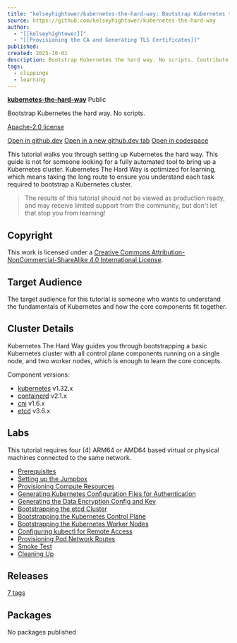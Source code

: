 ```yaml
---
title: "kelseyhightower/kubernetes-the-hard-way: Bootstrap Kubernetes the hard way. No scripts."
source: https://github.com/kelseyhightower/kubernetes-the-hard-way
author:
  - "[[kelseyhightower]]"
  - "[[Provisioning the CA and Generating TLS Certificates]]"
published:
created: 2025-10-01
description: Bootstrap Kubernetes the hard way. No scripts. Contribute to kelseyhightower/kubernetes-the-hard-way development by creating an account on GitHub.
tags:
  - clippings
  - learning
---
```

**[kubernetes-the-hard-way](https://github.com/kelseyhightower/kubernetes-the-hard-way)** Public

Bootstrap Kubernetes the hard way. No scripts.

[Apache-2.0 license](https://github.com/kelseyhightower/kubernetes-the-hard-way/blob/master/LICENSE)

[Open in github.dev](https://github.dev/) [Open in a new github.dev tab](https://github.dev/) [Open in codespace](https://github.com/codespaces/new/kelseyhightower/kubernetes-the-hard-way?resume=1)

This tutorial walks you through setting up Kubernetes the hard way. This guide is not for someone looking for a fully automated tool to bring up a Kubernetes cluster. Kubernetes The Hard Way is optimized for learning, which means taking the long route to ensure you understand each task required to bootstrap a Kubernetes cluster.

> The results of this tutorial should not be viewed as production ready, and may receive limited support from the community, but don't let that stop you from learning!

## Copyright

  
This work is licensed under a [Creative Commons Attribution-NonCommercial-ShareAlike 4.0 International License](http://creativecommons.org/licenses/by-nc-sa/4.0/).

## Target Audience

The target audience for this tutorial is someone who wants to understand the fundamentals of Kubernetes and how the core components fit together.

## Cluster Details

Kubernetes The Hard Way guides you through bootstrapping a basic Kubernetes cluster with all control plane components running on a single node, and two worker nodes, which is enough to learn the core concepts.

Component versions:

- [kubernetes](https://github.com/kubernetes/kubernetes) v1.32.x
- [containerd](https://github.com/containerd/containerd) v2.1.x
- [cni](https://github.com/containernetworking/cni) v1.6.x
- [etcd](https://github.com/etcd-io/etcd) v3.6.x

## Labs

This tutorial requires four (4) ARM64 or AMD64 based virtual or physical machines connected to the same network.

- [Prerequisites](https://github.com/kelseyhightower/kubernetes-the-hard-way/blob/master/docs/01-prerequisites.md)
- [Setting up the Jumpbox](https://github.com/kelseyhightower/kubernetes-the-hard-way/blob/master/docs/02-jumpbox.md)
- [Provisioning Compute Resources](https://github.com/kelseyhightower/kubernetes-the-hard-way/blob/master/docs/03-compute-resources.md)
- [Generating Kubernetes Configuration Files for Authentication](https://github.com/kelseyhightower/kubernetes-the-hard-way/blob/master/docs/05-kubernetes-configuration-files.md)
- [Generating the Data Encryption Config and Key](https://github.com/kelseyhightower/kubernetes-the-hard-way/blob/master/docs/06-data-encryption-keys.md)
- [Bootstrapping the etcd Cluster](https://github.com/kelseyhightower/kubernetes-the-hard-way/blob/master/docs/07-bootstrapping-etcd.md)
- [Bootstrapping the Kubernetes Control Plane](https://github.com/kelseyhightower/kubernetes-the-hard-way/blob/master/docs/08-bootstrapping-kubernetes-controllers.md)
- [Bootstrapping the Kubernetes Worker Nodes](https://github.com/kelseyhightower/kubernetes-the-hard-way/blob/master/docs/09-bootstrapping-kubernetes-workers.md)
- [Configuring kubectl for Remote Access](https://github.com/kelseyhightower/kubernetes-the-hard-way/blob/master/docs/10-configuring-kubectl.md)
- [Provisioning Pod Network Routes](https://github.com/kelseyhightower/kubernetes-the-hard-way/blob/master/docs/11-pod-network-routes.md)
- [Smoke Test](https://github.com/kelseyhightower/kubernetes-the-hard-way/blob/master/docs/12-smoke-test.md)
- [Cleaning Up](https://github.com/kelseyhightower/kubernetes-the-hard-way/blob/master/docs/13-cleanup.md)

## Releases

[7 tags](https://github.com/kelseyhightower/kubernetes-the-hard-way/tags)

## Packages

No packages published